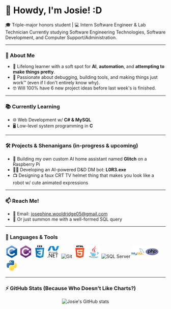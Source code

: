 <h1 align="left">👋 Howdy, I'm Josie! :D</h1>
<p align="left">
🎓 Triple-major honors student | 💻 Intern Software Engineer & Lab Technician
Currently studying Software Engineering Technologies, Software Development, and Computer Support/Administration.
</p>

---

### 🌟 About Me
- 🧠 Lifelong learner with a soft spot for **AI**, **automation**, and **attempting to make things pretty**.
- 🔧 Passionate about debugging, building tools, and making things just work™ (even if I don't entirely know why).
- 🤓 Will 100% have 6 new project ideas before last week's is finished.

---

### 📚 Currently Learning
- 🌐 Web Development w/ **C# & MySQL**
- 🖥️ Low-level system programming in **C**

---

### 🛠️ Projects & Shenanigans (in-progress & upcoming)
- 🤖 Building my own custom AI home assistant named **Glitch** on a Raspberry Pi
- 🧙‍♀️ Developing an AI-powered D&D DM bot: **L0R3.exe**
- 📺 Designing a faux CRT TV helmet thing that makes you look like a robot w/ cute animated expressions

---

### 📫 Reach Me!
- 📨 Email: [josephine.wooldridge05@gmail.com](mailto:josephine.wooldridge05@gmail.com)
- 🧠 Or just summon me with a well-formed SQL query

---

### 🧰 Languages & Tools
<p align="left">
  <img src="https://raw.githubusercontent.com/devicons/devicon/master/icons/c/c-original.svg" alt="C" width="40" height="40"/>
  <img src="https://raw.githubusercontent.com/devicons/devicon/master/icons/csharp/csharp-original.svg" alt="C#" width="40" height="40"/>
  <img src="https://raw.githubusercontent.com/devicons/devicon/master/icons/css3/css3-original-wordmark.svg" alt="CSS" width="40" height="40"/>
  <img src="https://raw.githubusercontent.com/devicons/devicon/master/icons/dot-net/dot-net-original-wordmark.svg" alt=".NET" width="40" height="40"/>
  <img src="https://www.vectorlogo.zone/logos/git-scm/git-scm-icon.svg" alt="Git" width="40" height="40"/>
  <img src="https://raw.githubusercontent.com/devicons/devicon/master/icons/html5/html5-original-wordmark.svg" alt="HTML" width="40" height="40"/>
  <img src="https://raw.githubusercontent.com/devicons/devicon/master/icons/java/java-original.svg" alt="Java" width="40" height="40"/>
  <img src="https://www.svgrepo.com/show/303229/microsoft-sql-server-logo.svg" alt="SQL Server" width="40" height="40"/>
  <img src="https://raw.githubusercontent.com/devicons/devicon/master/icons/mysql/mysql-original-wordmark.svg" alt="MySQL" width="40" height="40"/>
  <img src="https://raw.githubusercontent.com/devicons/devicon/master/icons/php/php-original.svg" alt="PHP" width="40" height="40"/>
  <img src="https://raw.githubusercontent.com/devicons/devicon/master/icons/python/python-original.svg" alt="Python" width="40" height="40"/>
</p>

---

### ⚡ GitHub Stats (Because Who Doesn’t Like Charts?)
<p align="center">
  <img src="https://github-readme-stats.vercel.app/api?username=josiewooldridge&show_icons=true&theme=radical" alt="Josie's GitHub stats" />
</p>


